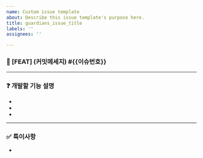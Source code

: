 ```yaml
---
name: Custom issue template
about: Describe this issue template's purpose here.
title: guardians_issue_title
labels: ''
assignees: ''

---
```


### 🚀 [FEAT] (커밋메세지) #{{이슈번호}}

---

### ❓ 개발할 기능 설명
-
-
- 

---

### ✅ 특이사항
-
